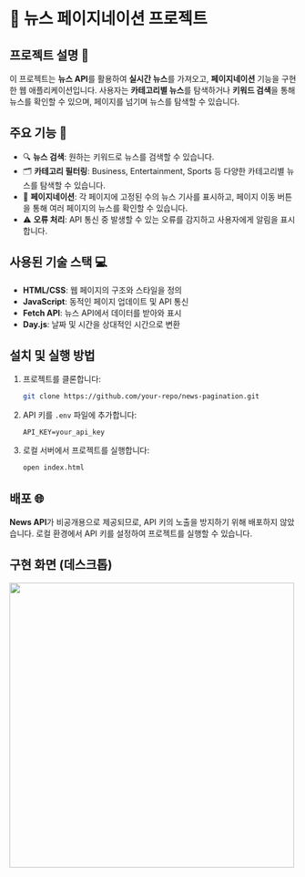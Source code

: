 # 📰 뉴스 페이지네이션 프로젝트

## 프로젝트 설명 🌟
이 프로젝트는 **뉴스 API**를 활용하여 **실시간 뉴스**를 가져오고, **페이지네이션** 기능을 구현한 웹 애플리케이션입니다. 사용자는 **카테고리별 뉴스**를 탐색하거나 **키워드 검색**을 통해 뉴스를 확인할 수 있으며, 페이지를 넘기며 뉴스를 탐색할 수 있습니다.

## 주요 기능 🚀
- 🔍 **뉴스 검색**: 원하는 키워드로 뉴스를 검색할 수 있습니다.
- 🗂️ **카테고리 필터링**: Business, Entertainment, Sports 등 다양한 카테고리별 뉴스를 탐색할 수 있습니다.
- 📄 **페이지네이션**: 각 페이지에 고정된 수의 뉴스 기사를 표시하고, 페이지 이동 버튼을 통해 여러 페이지의 뉴스를 확인할 수 있습니다.
- ⚠️ **오류 처리**: API 통신 중 발생할 수 있는 오류를 감지하고 사용자에게 알림을 표시합니다.

## 사용된 기술 스택 💻
- **HTML/CSS**: 웹 페이지의 구조와 스타일을 정의
- **JavaScript**: 동적인 페이지 업데이트 및 API 통신
- **Fetch API**: 뉴스 API에서 데이터를 받아와 표시
- **Day.js**: 날짜 및 시간을 상대적인 시간으로 변환

## 설치 및 실행 방법
1. 프로젝트를 클론합니다:
   ```bash
   git clone https://github.com/your-repo/news-pagination.git
   ```
2. API 키를 `.env` 파일에 추가합니다:
   ```env
   API_KEY=your_api_key
   ```
3. 로컬 서버에서 프로젝트를 실행합니다:
   ```bash
   open index.html
   ```

## 배포 🌐
**News API**가 비공개용으로 제공되므로, API 키의 노출을 방지하기 위해 배포하지 않았습니다. 로컬 환경에서 API 키를 설정하여 프로젝트를 실행할 수 있습니다.

## 구현 화면 (데스크톱)
<img src = "https://github.com/user-attachments/assets/50578b3a-a1f1-4d4a-ab8c-9b886e40d57a" width = 500px/>

